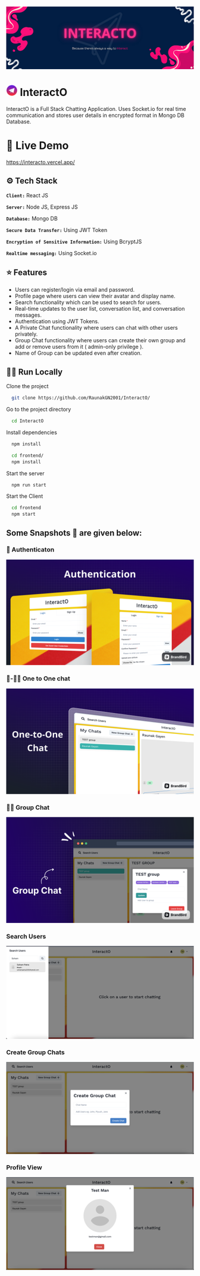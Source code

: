 ![Banner](https://github.com/Sohampatra1/InteractO/blob/main/Screenshots/Interacto_Banner.png)

# <img height='30px' src='https://github.com/RaunakGN2001/InteractO/blob/4e7329fca1a49fd5ae53d004d4a5806f4d0bcd63/frontend/public/favicon-32x32.png' /> InteractO
InteractO is a Full Stack Chatting Application. Uses Socket.io for real time communication and stores user details in encrypted format in Mongo DB Database.

# 👀 Live Demo
https://interacto.vercel.app/

## ⚙️ Tech Stack

 **```Client:```** React JS

**```Server:```** Node JS, Express JS

**```Database:```** Mongo DB

**```Secure Data Transfer:```** Using JWT Token

**```Encryption of Sensitive Information:```** Using BcryptJS

**```Realtime messaging:```** Using Socket.io

## ⭐️ Features
- Users can register/login via email and password.
- Profile page where users can view their avatar and display name.
- Search functionality which can be used to search for users.
- Real-time updates to the user list, conversation list, and conversation messages.
- Authentication using JWT Tokens.
- A Private Chat functionality where users can chat with other users privately.
- Group Chat functionality where users can create their own group and add or remove users from it ( admin-only privilege ).
- Name of Group can be updated even after creation.

## 🏃🏽 Run Locally

Clone the project

```bash
  git clone https://github.com/RaunakGN2001/InteractO/
```

Go to the project directory

```bash
  cd InteractO
```

Install dependencies

```bash
  npm install
```

```bash
  cd frontend/
  npm install
```

Start the server

```bash
  npm run start
```
Start the Client

```bash
  cd frontend
  npm start
```

## Some Snapshots 🌅 are given below:

### 🔑 Authenticaton
![Login/Signup](https://github.com/Sohampatra1/InteractO/blob/main/Screenshots/Auth.png)

### 🙍-🙍‍♂️ One to One chat
![One-to-One-Chat](https://github.com/Sohampatra1/InteractO/blob/main/Screenshots/One-to-one.png)

### 👥👥 Group Chat
![Group-Chat](https://github.com/Sohampatra1/InteractO/blob/main/Screenshots/Group-Chat.png)

### Search Users
![](https://github.com/Sohampatra1/InteractO/blob/main/Screenshots/Search-Users.png)

### Create Group Chats
![](https://github.com/Sohampatra1/InteractO/blob/main/Screenshots/Create-Group-Chat.png)

### Profile View
![](https://github.com/Sohampatra1/InteractO/blob/main/Screenshots/view-profile.png)



